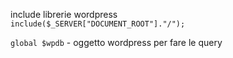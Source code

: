 include librerie wordpress  
`include($_SERVER["DOCUMENT_ROOT"]."/");`

`global $wpdb` - oggetto wordpress per fare le query